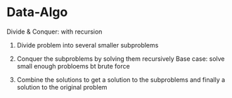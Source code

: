 # Data-Algo


Divide & Conquer: with recursion

1. Divide problem into several smaller subproblems

2. Conquer the subproblems by solving them recursively
Base case: solve small enough probloems bt brute force

3. Combine the solutions to get a solution to the subproblems
and finally a solution to the original problem